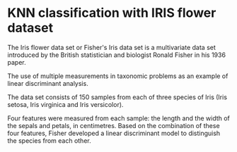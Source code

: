 # KNN classification with IRIS flower dataset

The Iris flower data set or Fisher's Iris data set is a multivariate data set introduced by the British statistician and biologist Ronald Fisher in his 1936 paper. 

The use of multiple measurements in taxonomic problems as an example of linear discriminant analysis.

The data set consists of 150 samples from each of three species of Iris (Iris setosa, Iris virginica and Iris versicolor). 

Four features were measured from each sample: the length and the width of the sepals and petals, in centimetres. Based on the combination of these four features, Fisher developed a linear discriminant model to distinguish the species from each other.


